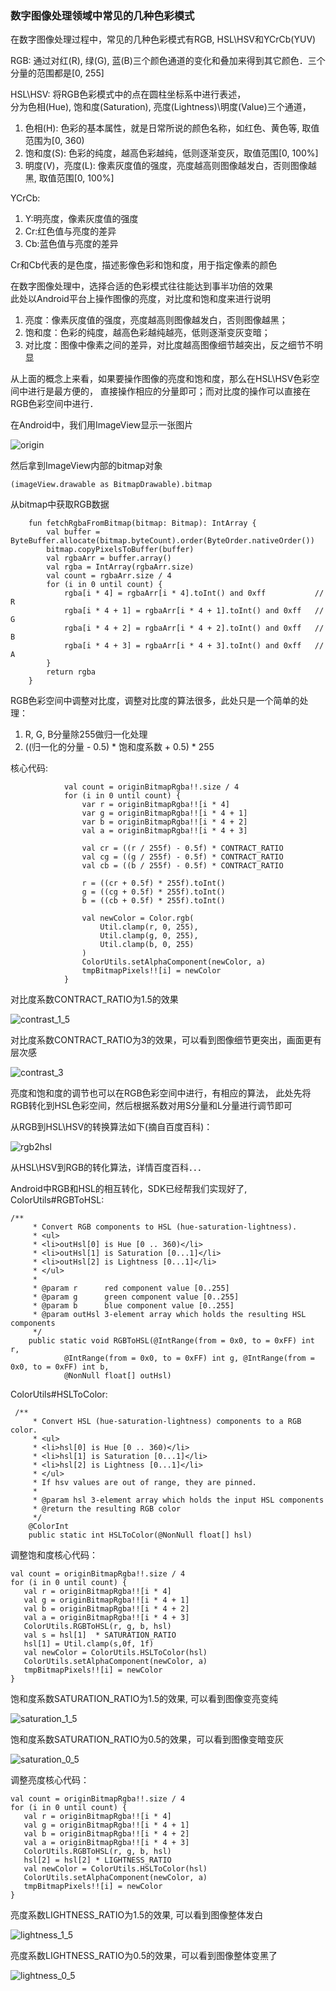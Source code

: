 ### 数字图像处理领域中常见的几种色彩模式

在数字图像处理过程中，常见的几种色彩模式有RGB, HSL\HSV和YCrCb(YUV)

RGB: 通过对红(R), 绿(G), 蓝(B)三个颜色通道的变化和叠加来得到其它颜色．三个分量的范围都是[0, 255]

HSL\HSV: 将RGB色彩模式中的点在圆柱坐标系中进行表述，  
分为色相(Hue), 饱和度(Saturation), 亮度(Lightness)\明度(Value)三个通道，  
1. 色相(H): 色彩的基本属性，就是日常所说的颜色名称，如红色、黄色等, 取值范围为[0, 360)
2. 饱和度(S): 色彩的纯度，越高色彩越纯，低则逐渐变灰，取值范围[0, 100%]
3. 明度(V)，亮度(L): 像素灰度值的强度，亮度越高则图像越发白，否则图像越黑, 取值范围[0, 100%]

YCrCb:  
1. Y:明亮度，像素灰度值的强度
2. Cr:红色值与亮度的差异
3. Cb:蓝色值与亮度的差异

Cr和Cb代表的是色度，描述影像色彩和饱和度，用于指定像素的颜色

在数字图像处理中，选择合适的色彩模式往往能达到事半功倍的效果  
此处以Android平台上操作图像的亮度，对比度和饱和度来进行说明
1. 亮度：像素灰度值的强度，亮度越高则图像越发白，否则图像越黑；
2. 饱和度：色彩的纯度，越高色彩越纯越亮，低则逐渐变灰变暗；
3. 对比度：图像中像素之间的差异，对比度越高图像细节越突出，反之细节不明显

从上面的概念上来看，如果要操作图像的亮度和饱和度，那么在HSL\HSV色彩空间中进行是最方便的，
直接操作相应的分量即可；而对比度的操作可以直接在RGB色彩空间中进行．

在Android中，我们用ImageView显示一张图片

![origin](./image/origin.png)

然后拿到ImageView内部的bitmap对象
```
(imageView.drawable as BitmapDrawable).bitmap
```

从bitmap中获取RGB数据
```
    fun fetchRgbaFromBitmap(bitmap: Bitmap): IntArray {
        val buffer = ByteBuffer.allocate(bitmap.byteCount).order(ByteOrder.nativeOrder())
        bitmap.copyPixelsToBuffer(buffer)
        val rgbaArr = buffer.array()
        val rgba = IntArray(rgbaArr.size)
        val count = rgbaArr.size / 4
        for (i in 0 until count) {
            rgba[i * 4] = rgbaArr[i * 4].toInt() and 0xff           // R
            rgba[i * 4 + 1] = rgbaArr[i * 4 + 1].toInt() and 0xff   // G
            rgba[i * 4 + 2] = rgbaArr[i * 4 + 2].toInt() and 0xff   // B
            rgba[i * 4 + 3] = rgbaArr[i * 4 + 3].toInt() and 0xff   // A
        }
        return rgba
    }
```

RGB色彩空间中调整对比度，调整对比度的算法很多，此处只是一个简单的处理：
1. R, G, B分量除255做归一化处理
2. ((归一化的分量 - 0.5) * 饱和度系数 + 0.5) * 255

核心代码:
```
            val count = originBitmapRgba!!.size / 4
            for (i in 0 until count) {
                var r = originBitmapRgba!![i * 4]
                var g = originBitmapRgba!![i * 4 + 1]
                var b = originBitmapRgba!![i * 4 + 2]
                val a = originBitmapRgba!![i * 4 + 3]

                val cr = ((r / 255f) - 0.5f) * CONTRACT_RATIO
                val cg = ((g / 255f) - 0.5f) * CONTRACT_RATIO
                val cb = ((b / 255f) - 0.5f) * CONTRACT_RATIO

                r = ((cr + 0.5f) * 255f).toInt()
                g = ((cg + 0.5f) * 255f).toInt()
                b = ((cb + 0.5f) * 255f).toInt()

                val newColor = Color.rgb(
                    Util.clamp(r, 0, 255),
                    Util.clamp(g, 0, 255),
                    Util.clamp(b, 0, 255)
                )
                ColorUtils.setAlphaComponent(newColor, a)
                tmpBitmapPixels!![i] = newColor
            }
```
对比度系数CONTRACT_RATIO为1.5的效果

![contrast_1_5](./image/contrast_1_5.png)

对比度系数CONTRACT_RATIO为3的效果，可以看到图像细节更突出，画面更有层次感

![contrast_3](./image/contrast_3.png)

亮度和饱和度的调节也可以在RGB色彩空间中进行，有相应的算法，
此处先将RGB转化到HSL色彩空间，然后根据系数对用S分量和L分量进行调节即可

从RGB到HSL\HSV的转换算法如下(摘自百度百科)：

![rgb2hsl](./image/rgb2hsl.png)

从HSL\HSV到RGB的转化算法，详情百度百科．．．

Android中RGB和HSL的相互转化，SDK已经帮我们实现好了, ColorUtils#RGBToHSL:

```
/**
     * Convert RGB components to HSL (hue-saturation-lightness).
     * <ul>
     * <li>outHsl[0] is Hue [0 .. 360)</li>
     * <li>outHsl[1] is Saturation [0...1]</li>
     * <li>outHsl[2] is Lightness [0...1]</li>
     * </ul>
     *
     * @param r      red component value [0..255]
     * @param g      green component value [0..255]
     * @param b      blue component value [0..255]
     * @param outHsl 3-element array which holds the resulting HSL components
     */
    public static void RGBToHSL(@IntRange(from = 0x0, to = 0xFF) int r,
            @IntRange(from = 0x0, to = 0xFF) int g, @IntRange(from = 0x0, to = 0xFF) int b,
            @NonNull float[] outHsl)
```

ColorUtils#HSLToColor:
```
 /**
     * Convert HSL (hue-saturation-lightness) components to a RGB color.
     * <ul>
     * <li>hsl[0] is Hue [0 .. 360)</li>
     * <li>hsl[1] is Saturation [0...1]</li>
     * <li>hsl[2] is Lightness [0...1]</li>
     * </ul>
     * If hsv values are out of range, they are pinned.
     *
     * @param hsl 3-element array which holds the input HSL components
     * @return the resulting RGB color
     */
    @ColorInt
    public static int HSLToColor(@NonNull float[] hsl)
 ```

调整饱和度核心代码：
```
val count = originBitmapRgba!!.size / 4
for (i in 0 until count) {
   val r = originBitmapRgba!![i * 4]
   val g = originBitmapRgba!![i * 4 + 1]
   val b = originBitmapRgba!![i * 4 + 2]
   val a = originBitmapRgba!![i * 4 + 3]
   ColorUtils.RGBToHSL(r, g, b, hsl)
   val s = hsl[1]  * SATURATION_RATIO
   hsl[1] = Util.clamp(s,0f, 1f)
   val newColor = ColorUtils.HSLToColor(hsl)
   ColorUtils.setAlphaComponent(newColor, a)
   tmpBitmapPixels!![i] = newColor
}
```

饱和度系数SATURATION_RATIO为1.5的效果, 可以看到图像变亮变纯

![saturation_1_5](./image/saturation_1_5.png)

饱和度系数SATURATION_RATIO为0.5的效果，可以看到图像变暗变灰

![saturation_0_5](./image/saturation_0_5.png)

调整亮度核心代码：
```
val count = originBitmapRgba!!.size / 4
for (i in 0 until count) {
   val r = originBitmapRgba!![i * 4]
   val g = originBitmapRgba!![i * 4 + 1]
   val b = originBitmapRgba!![i * 4 + 2]
   val a = originBitmapRgba!![i * 4 + 3]
   ColorUtils.RGBToHSL(r, g, b, hsl)
   hsl[2] = hsl[2] * LIGHTNESS_RATIO
   val newColor = ColorUtils.HSLToColor(hsl)
   ColorUtils.setAlphaComponent(newColor, a)
   tmpBitmapPixels!![i] = newColor
}
```

亮度系数LIGHTNESS_RATIO为1.5的效果, 可以看到图像整体发白

![lightness_1_5](./image/lightness_1_5.png)

亮度系数LIGHTNESS_RATIO为0.5的效果，可以看到图像整体变黑了

![lightness_0_5](./image/lightness_0_5.png)
